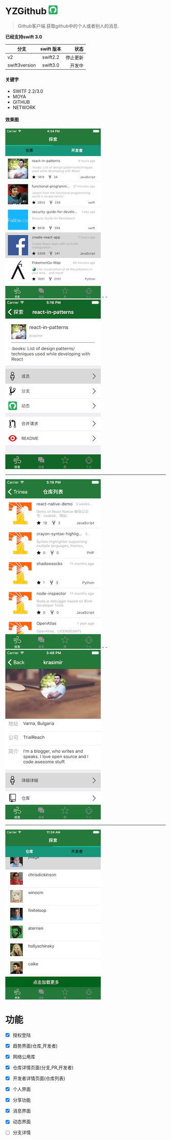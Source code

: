 # YZGithub ![](images/Icon-28.png)
> Github客户端.获取github中的个人或者别人的消息.

**已经支持swift 3.0**


| 分支        | swift 版本           | 状态  |
| ------------- |:-------------:| -----:|
| v2      | swift2.2 | 停止更新 |
| swift3version      | swift3.0      |   开发中 |



#### 关键字
* SWITF 2.2/3.0
* MOYA
* GITHUB
* NETWORK

#### 效果图
![](images/index.png) -  - ![](images/repoinfo.png)

---
![](images/repoList.png) -  - ![](images/deveInfo.png)

---
![](images/deveList.png)

# 功能
* [x] 授权登陆
* [x] 趋势界面(仓库,开发者)
* [x] 网络公用库
* [x] 仓库详情页面(分支,PR,开发者)
* [x] 开发者详情页面(仓库列表)
* [x] 个人界面
* [x] 分享功能
* [x] 消息界面
* [x] 动态界面
* [ ] 分支详情


